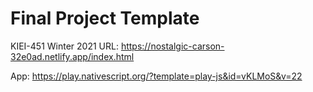 # Final Project Template

KIEI-451 Winter 2021
URL: https://nostalgic-carson-32e0ad.netlify.app/index.html

App:
https://play.nativescript.org/?template=play-js&id=vKLMoS&v=22

